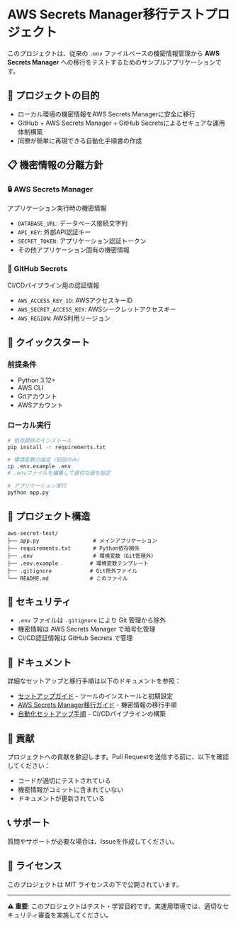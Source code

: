 # AWS Secrets Manager移行テストプロジェクト

このプロジェクトは、従来の `.env` ファイルベースの機密情報管理から **AWS Secrets Manager** への移行をテストするためのサンプルアプリケーションです。

## 🎯 プロジェクトの目的

- ローカル環境の機密情報をAWS Secrets Managerに安全に移行
- GitHub + AWS Secrets Manager + GitHub Secretsによるセキュアな運用体制構築
- 同僚が簡単に再現できる自動化手順書の作成

## 📋 機密情報の分離方針

### 🔒 AWS Secrets Manager
アプリケーション実行時の機密情報
- `DATABASE_URL`: データベース接続文字列
- `API_KEY`: 外部API認証キー
- `SECRET_TOKEN`: アプリケーション認証トークン
- その他アプリケーション固有の機密情報

### 🔑 GitHub Secrets
CI/CDパイプライン用の認証情報
- `AWS_ACCESS_KEY_ID`: AWSアクセスキーID
- `AWS_SECRET_ACCESS_KEY`: AWSシークレットアクセスキー
- `AWS_REGION`: AWS利用リージョン

## 🚀 クイックスタート

### 前提条件
- Python 3.12+
- AWS CLI
- Gitアカウント
- AWSアカウント

### ローカル実行
```bash
# 依存関係のインストール
pip install -r requirements.txt

# 環境変数の設定（初回のみ）
cp .env.example .env
# .envファイルを編集して適切な値を設定

# アプリケーション実行
python app.py
```

## 📁 プロジェクト構造

```
aws-secret-test/
├── app.py                 # メインアプリケーション
├── requirements.txt       # Python依存関係
├── .env                   # 環境変数（Git管理外）
├── .env.example          # 環境変数テンプレート
├── .gitignore            # Git除外ファイル
└── README.md             # このファイル
```

## 🔐 セキュリティ

- `.env` ファイルは `.gitignore` により Git 管理から除外
- 機密情報は AWS Secrets Manager で暗号化管理
- CI/CD認証情報は GitHub Secrets で管理

## 📖 ドキュメント

詳細なセットアップと移行手順は以下のドキュメントを参照：
- [セットアップガイド](docs/setup-guide.md) - ツールのインストールと初期設定
- [AWS Secrets Manager移行ガイド](docs/migration-guide.md) - 機密情報の移行手順
- [自動化セットアップ手順](docs/automation-setup.md) - CI/CDパイプラインの構築

## 🤝 貢献

プロジェクトへの貢献を歓迎します。Pull Requestを送信する前に、以下を確認してください：
- コードが適切にテストされている
- 機密情報がコミットに含まれていない
- ドキュメントが更新されている

## 📞 サポート

質問やサポートが必要な場合は、Issueを作成してください。

## 📄 ライセンス

このプロジェクトは MIT ライセンスの下で公開されています。

---

**⚠️ 重要**: このプロジェクトはテスト・学習目的です。実運用環境では、適切なセキュリティ審査を実施してください。